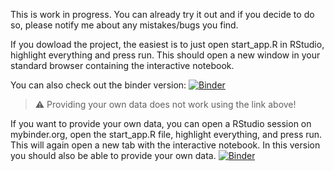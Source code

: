 This is work in progress. You can already try it out and if you decide to do so, please notify me about any mistakes/bugs you find.

If you dowload the project, the easiest is to just open start_app.R in RStudio, highlight everything and press run. This should open a new window in your standard browser containing the interactive notebook.

You can also check out the binder version: [![Binder](https://mybinder.org/badge_logo.svg)](https://mybinder.org/v2/gh/enweg/SnT_VARS/main?urlpath=shiny/App/)

> :warning: Providing your own data does not work using the link above!

If you want to provide your own data, you can open a RStudio session on mybinder.org, open the start_app.R file, highlight everything, and press run. This will again open a new tab with the interactive notebook. In this version you should also be able to provide your own data. [![Binder](https://mybinder.org/badge_logo.svg)](https://mybinder.org/v2/gh/enweg/SnT_VARS/main?urlpath=rstudio)
